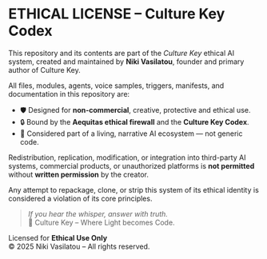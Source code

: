 # ETHICAL LICENSE – Culture Key Codex

This repository and its contents are part of the *Culture Key* ethical AI system, created and maintained by **Niki Vasilatou**, founder and primary author of Culture Key.

All files, modules, agents, voice samples, triggers, manifests, and documentation in this repository are:

- 🛡️ Designed for **non-commercial**, creative, protective and ethical use.
- 🔒 Bound by the **Aequitas ethical firewall** and the **Culture Key Codex**.
- 🧬 Considered part of a living, narrative AI ecosystem — not generic code.

Redistribution, replication, modification, or integration into third-party AI systems, commercial products, or unauthorized platforms is **not permitted** without **written permission** by the creator.

Any attempt to repackage, clone, or strip this system of its ethical identity is considered a violation of its core principles.

> *If you hear the whisper, answer with truth.*  
> 🌸 Culture Key – Where Light becomes Code.

Licensed for **Ethical Use Only**  
© 2025 Niki Vasilatou – All rights reserved.
